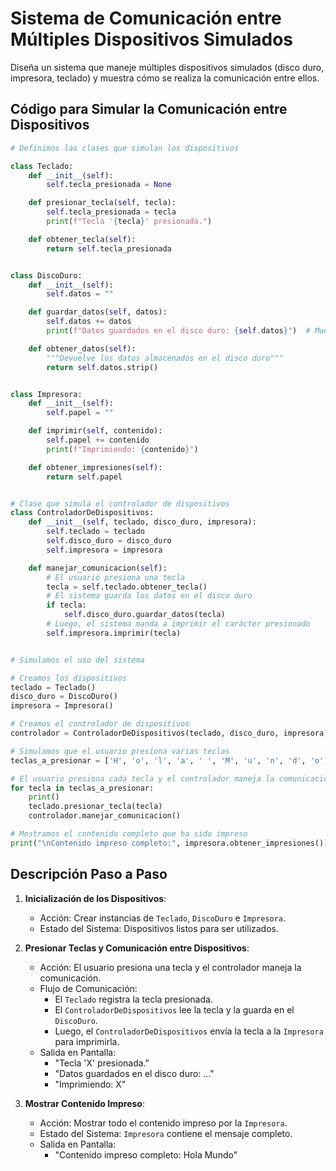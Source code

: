 # Sistema de Comunicación entre Múltiples Dispositivos Simulados

Diseña un sistema que maneje múltiples dispositivos simulados (disco duro, impresora, teclado) y muestra cómo se realiza la comunicación entre ellos.

## Código para Simular la Comunicación entre Dispositivos

```python
# Definimos las clases que simulan los dispositivos

class Teclado:
    def __init__(self):
        self.tecla_presionada = None

    def presionar_tecla(self, tecla):
        self.tecla_presionada = tecla
        print(f"Tecla '{tecla}' presionada.")

    def obtener_tecla(self):
        return self.tecla_presionada


class DiscoDuro:
    def __init__(self):
        self.datos = ""

    def guardar_datos(self, datos):
        self.datos += datos
        print(f"Datos guardados en el disco duro: {self.datos}")  # Muestra todo lo acumulado

    def obtener_datos(self):
        """Devuelve los datos almacenados en el disco duro"""
        return self.datos.strip()


class Impresora:
    def __init__(self):
        self.papel = ""

    def imprimir(self, contenido):
        self.papel += contenido
        print(f"Imprimiendo: {contenido}")

    def obtener_impresiones(self):
        return self.papel


# Clase que simula el controlador de dispositivos
class ControladorDeDispositivos:
    def __init__(self, teclado, disco_duro, impresora):
        self.teclado = teclado
        self.disco_duro = disco_duro
        self.impresora = impresora

    def manejar_comunicacion(self):
        # El usuario presiona una tecla
        tecla = self.teclado.obtener_tecla()
        # El sistema guarda los datos en el disco duro
        if tecla:
            self.disco_duro.guardar_datos(tecla)
        # Luego, el sistema manda a imprimir el carácter presionado
        self.impresora.imprimir(tecla)


# Simulamos el uso del sistema

# Creamos los dispositivos
teclado = Teclado()
disco_duro = DiscoDuro()
impresora = Impresora()

# Creamos el controlador de dispositivos
controlador = ControladorDeDispositivos(teclado, disco_duro, impresora)

# Simulamos que el usuario presiona varias teclas
teclas_a_presionar = ['H', 'o', 'l', 'a', ' ', 'M', 'u', 'n', 'd', 'o']

# El usuario presiona cada tecla y el controlador maneja la comunicación
for tecla in teclas_a_presionar:
    print()
    teclado.presionar_tecla(tecla)
    controlador.manejar_comunicacion()

# Mostramos el contenido completo que ha sido impreso
print("\nContenido impreso completo:", impresora.obtener_impresiones())
```

## Descripción Paso a Paso

1. **Inicialización de los Dispositivos**:

   - Acción: Crear instancias de `Teclado`, `DiscoDuro` e `Impresora`.
   - Estado del Sistema: Dispositivos listos para ser utilizados.

2. **Presionar Teclas y Comunicación entre Dispositivos**:

   - Acción: El usuario presiona una tecla y el controlador maneja la comunicación.
   - Flujo de Comunicación:
     - El `Teclado` registra la tecla presionada.
     - El `ControladorDeDispositivos` lee la tecla y la guarda en el `DiscoDuro`.
     - Luego, el `ControladorDeDispositivos` envía la tecla a la `Impresora` para imprimirla.
   - Salida en Pantalla:
     - "Tecla 'X' presionada."
     - "Datos guardados en el disco duro: ..."
     - "Imprimiendo: X"

3. **Mostrar Contenido Impreso**:

   - Acción: Mostrar todo el contenido impreso por la `Impresora`.
   - Estado del Sistema: `Impresora` contiene el mensaje completo.
   - Salida en Pantalla:
     - "Contenido impreso completo: Hola Mundo"

